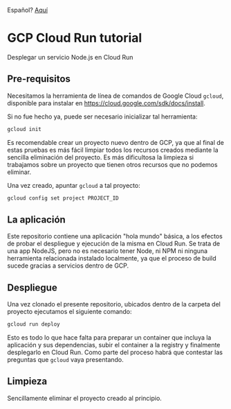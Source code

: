Español? [Aquí](README.es.md)

# GCP Cloud Run tutorial

Desplegar un servicio Node.js en Cloud Run

## Pre-requisitos

Necesitamos la herramienta de línea de comandos de Google Cloud `gcloud`, disponible para instalar en https://cloud.google.com/sdk/docs/install.

Si no fue hecho ya, puede ser necesario inicializar tal herramienta:

```bash
gcloud init
```

Es recomendable crear un proyecto nuevo dentro de GCP, ya que al final de estas pruebas es más fácil limpiar todos los recursos creados mediante la sencilla eliminación del proyecto. Es más dificultosa la limpieza si trabajamos sobre un proyecto que tienen otros recursos que no podemos eliminar.

Una vez creado, apuntar `gcloud` a tal proyecto:

```bash
gcloud config set project PROJECT_ID
```

## La aplicación

Este repositorio contiene una aplicación "hola mundo" básica, a los efectos de probar el despliegue y ejecución de la misma en Cloud Run. Se trata de una app NodeJS, pero no es necesario tener Node, ni NPM ni ninguna herramienta relacionada instalado localmente, ya que el proceso de build sucede gracias a servicios dentro de GCP.

## Despliegue

Una vez clonado el presente repositorio, ubicados dentro de la carpeta del proyecto ejecutamos el siguiente comando:

```bash
gcloud run deploy
```

Esto es todo lo que hace falta para preparar un container que incluya la aplicación y sus dependencias, subir el container a la registry y finalmente desplegarlo en Cloud Run. Como parte del proceso habrá que contestar las preguntas que `gcloud` vaya presentando.

## Limpieza

Sencillamente eliminar el proyecto creado al principio.
